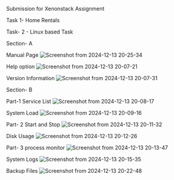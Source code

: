 Submission for Xenonstack Assignment


Task 1- Home Rentals

Task- 2 - Linux based Task

Section- A

Manual Page
![Screenshot from 2024-12-13 20-25-34](https://github.com/user-attachments/assets/702a7bf9-4a5c-4902-b17c-2129720e8d51)

Help option
![Screenshot from 2024-12-13 20-07-21](https://github.com/user-attachments/assets/332a016d-279e-4698-84a8-5f8dd0223eeb)

Version Information
![Screenshot from 2024-12-13 20-07-31](https://github.com/user-attachments/assets/5dc25a2e-b0a0-4aa0-a639-e55fb7ad4529)

Section- B

Part-1
Service List
![Screenshot from 2024-12-13 20-08-17](https://github.com/user-attachments/assets/54a6eb0c-c8fa-492b-abf8-3e458d8188f8)

System Load
![Screenshot from 2024-12-13 20-09-16](https://github.com/user-attachments/assets/057772da-121c-451e-8529-7ae6258ee17a)

Part- 2
Start and Stop
![Screenshot from 2024-12-13 20-11-32](https://github.com/user-attachments/assets/57840474-1f37-4e98-8c5e-0e17bf39b5b1)

Disk Usage
![Screenshot from 2024-12-13 20-12-26](https://github.com/user-attachments/assets/9396455d-7665-4b75-8a04-1dcaae425cce)

Part- 3
process monitor
![Screenshot from 2024-12-13 20-13-47](https://github.com/user-attachments/assets/d8960e5f-54a1-42bb-afe0-e09799099d25)

System Logs
![Screenshot from 2024-12-13 20-15-35](https://github.com/user-attachments/assets/0546e730-1135-4a02-a585-a2cde591af62)

Backup Files
![Screenshot from 2024-12-13 20-22-48](https://github.com/user-attachments/assets/7984070a-935b-46df-895b-0f7f1c69bbc7)
